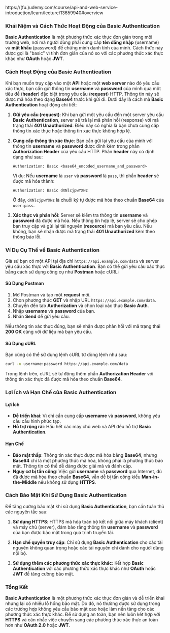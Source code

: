 https://(fu.)udemy.com/course/api-and-web-service-introduction/learn/lecture/13659940#overview
### Khái Niệm và Cách Thức Hoạt Động của **Basic Authentication**

**Basic Authentication** là một phương thức xác thực đơn giản trong môi trường web, nơi mà người dùng phải cung cấp **tên đăng nhập** (username) và **mật khẩu** (password) để chứng minh danh tính của mình. Cách thức này được gọi là "basic" vì tính đơn giản của nó so với các phương thức xác thực khác như **OAuth** hoặc **JWT**.

### Cách Hoạt Động của **Basic Authentication**

Khi bạn muốn truy cập vào một **API** hoặc một **web server** nào đó yêu cầu xác thực, bạn cần gửi thông tin **username** và **password** của mình qua một tiêu đề (**header**) đặc biệt trong yêu cầu (**request**) HTTP. Thông tin này sẽ được mã hóa theo dạng **Base64** trước khi gửi đi. Dưới đây là cách mà **Basic Authentication** hoạt động chi tiết:

1. **Gửi yêu cầu (request)**: Khi bạn gửi một yêu cầu đến một server yêu cầu **Basic Authentication**, server sẽ trả lại mã phản hồi (response) với mã trạng thái **401 Unauthorized**. Điều này có nghĩa là bạn chưa cung cấp thông tin xác thực hoặc thông tin xác thực không hợp lệ.

2. **Cung cấp thông tin xác thực**: Bạn cần gửi lại yêu cầu của mình với thông tin **username** và **password** được đính kèm trong phần **Authorization Header** của yêu cầu HTTP. Phần **header** này có định dạng như sau:

   ```
   Authorization: Basic <base64_encoded_username_and_password>
   ```
   
   Ví dụ: Nếu **username** là `user` và **password** là `pass`, thì phần **header** sẽ được mã hóa thành:

   ```
   Authorization: Basic dXNlcjpwYXNz
   ```
   
   Ở đây, `dXNlcjpwYXNz` là chuỗi ký tự được mã hóa theo chuẩn **Base64** của `user:pass`.

3. **Xác thực và phản hồi**: Server sẽ kiểm tra thông tin **username** và **password** đã được mã hóa. Nếu thông tin hợp lệ, server sẽ cho phép bạn truy cập và gửi lại tài nguyên (**resource**) mà bạn yêu cầu. Nếu không, bạn sẽ nhận được mã trạng thái **401 Unauthorized** kèm theo thông báo lỗi.

### Ví Dụ Cụ Thể về **Basic Authentication**

Giả sử bạn có một API tại địa chỉ `https://api.example.com/data` và server yêu cầu xác thực với **Basic Authentication**. Bạn có thể gửi yêu cầu xác thực bằng cách sử dụng công cụ như **Postman** hoặc cURL:

#### Sử Dụng Postman

1. Mở Postman và tạo một **request** mới.
2. Chọn phương thức **GET** và nhập URL `https://api.example.com/data`.
3. Chuyển đến tab **Authorization** và chọn loại xác thực **Basic Auth**.
4. Nhập **username** và **password** của bạn.
5. Nhấn **Send** để gửi yêu cầu.

Nếu thông tin xác thực đúng, bạn sẽ nhận được phản hồi với mã trạng thái **200 OK** cùng với dữ liệu mà bạn yêu cầu.

#### Sử Dụng cURL

Bạn cũng có thể sử dụng lệnh cURL từ dòng lệnh như sau:

```bash
curl -u username:password https://api.example.com/data
```

Trong lệnh trên, cURL sẽ tự động thêm phần **Authorization Header** với thông tin xác thực đã được mã hóa theo chuẩn **Base64**.

### Lợi Ích và Hạn Chế của **Basic Authentication**

#### Lợi Ích
- **Dễ triển khai**: Vì chỉ cần cung cấp **username** và **password**, không yêu cầu cấu hình phức tạp.
- **Hỗ trợ rộng rãi**: Hầu hết các máy chủ web và API đều hỗ trợ **Basic Authentication**.

#### Hạn Chế
- **Bảo mật thấp**: Thông tin xác thực được mã hóa bằng **Base64**, nhưng **Base64** chỉ là một phương thức mã hóa, không phải là phương thức bảo mật. Thông tin có thể dễ dàng được giải mã và đánh cắp.
- **Nguy cơ bị tấn công**: Việc gửi **username** và **password** qua Internet, dù đã được mã hóa theo chuẩn **Base64**, vẫn dễ bị tấn công kiểu **Man-in-the-Middle** nếu không sử dụng **HTTPS**.

### Cách Bảo Mật Khi Sử Dụng **Basic Authentication**

Để tăng cường bảo mật khi sử dụng **Basic Authentication**, bạn cần tuân thủ các nguyên tắc sau:

1. **Sử dụng HTTPS**: HTTPS mã hóa toàn bộ kết nối giữa máy khách (client) và máy chủ (server), đảm bảo rằng thông tin **username** và **password** của bạn được bảo mật trong quá trình truyền tải.
   
2. **Hạn chế quyền truy cập**: Chỉ sử dụng **Basic Authentication** cho các tài nguyên không quan trọng hoặc các tài nguyên chỉ dành cho người dùng nội bộ.

3. **Sử dụng thêm các phương thức xác thực khác**: Kết hợp **Basic Authentication** với các phương thức xác thực khác như **OAuth** hoặc **JWT** để tăng cường bảo mật.

### Tổng Kết

**Basic Authentication** là một phương thức xác thực đơn giản và dễ triển khai nhưng lại có nhiều lỗ hổng bảo mật. Do đó, nó thường được sử dụng trong các trường hợp không yêu cầu bảo mật cao hoặc làm nền tảng cho các phương thức xác thực khác. Để sử dụng an toàn, bạn nên luôn kết hợp với **HTTPS** và cân nhắc việc chuyển sang các phương thức xác thực an toàn hơn như **OAuth 2.0** hoặc **JWT**.
